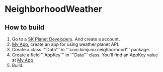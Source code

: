 # NeighborhoodWeather

## How to build
1. Go to a [SK Planet Developers](https://developers.skplanetx.com/apidoc/kor/weather/information/). And create a account.
2. [My App](https://developers.skplanetx.com/my-center/app-station/), create an app for using weather planet API.
3. Create a class '''Data''' in '''com.kimjunu.neighborhood''' package.
4. Create a field '''AppKey''' in '''Data''' class. You'll find an AppKey value at [My App](https://developers.skplanetx.com/my-center/app-station/)
5. Build.

